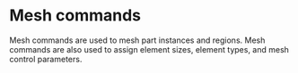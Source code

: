 # Mesh commands

Mesh commands are used to mesh part instances and regions. Mesh commands are also used to assign element sizes, element types, and mesh control parameters.